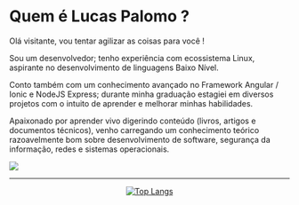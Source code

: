 # Quem é Lucas Palomo ?

Olá visitante, vou tentar agilizar as coisas para você !

Sou um desenvolvedor; tenho experiência com ecossistema Linux, aspirante no desenvolvimento de linguagens Baixo Nível.

Conto também com um conhecimento avançado no Framework Angular / Ionic e NodeJS Express; durante minha graduação estagiei em diversos projetos com o intuito de aprender e melhorar minhas habilidades.

Apaixonado por aprender vivo digerindo conteúdo (livros, artigos e documentos técnicos), venho carregando um conhecimento teórico razoavelmente bom sobre desenvolvimento de software, segurança da informação, redes e sistemas operacionais.


[![](https://img.shields.io/badge/LinkedIn-0077B5?style=for-the-badge&logo=linkedin&logoColor=white)](https://www.linkedin.com/in/lucas--palomo/)

----

<div align="center"/>

[![Top Langs](https://github-readme-stats.vercel.app/api/top-langs/?username=Lucas-Palomo&count_private=true&layout=compact&langs_count=10&fetch=all&exclude_repo=Nvim)](#)

